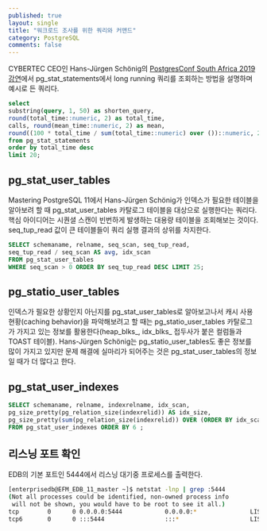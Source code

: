 ```yaml
---
published: true
layout: single
title: "워크로드 조사를 위한 쿼리와 커맨드"
category: PostgreSQL
comments: false
---
```


CYBERTEC CEO인 Hans-Jürgen Schönig의 [PostgresConf South Africa 2019 강연](https://www.youtube.com/watch?v=5M2FFbVeLSs)에서 pg_stat_statements에서 long running 쿼리를 조회하는 방법을 설명하며 예시로 든 쿼리다.   

```sql
select 
substring(query, 1, 50) as shorten_query, 
round(total_time::numeric, 2) as total_time, 
calls, round(mean_time::numeric, 2) as mean, 
round((100 * total_time / sum(total_time::numeric) over ())::numeric, 2) as percentage_overall 
from pg_stat_statements 
order by total_time desc 
limit 20; 

```

## pg_stat_user_tables
Mastering PostgreSQL 11에서 Hans-Jürgen Schönig가 인덱스가 필요한 테이블을 알아보려 할 때 pg_stat_user_tables 카탈로그 테이블을 대상으로 실행한다는 쿼리다. 핵심 아이디어는 시퀀셜 스캔이 빈번하게 발생하는 대용량 테이블을 조회해보는 것이다. seq_tup_read 값이 큰 테이블들이 쿼리 실행 결과의 상위를 차지한다.  

```sql 
SELECT schemaname, relname, seq_scan, seq_tup_read, 
seq_tup_read / seq_scan AS avg, idx_scan 
FROM pg_stat_user_tables 
WHERE seq_scan > 0 ORDER BY seq_tup_read DESC LIMIT 25;

```

## pg_statio_user_tables
인덱스가 필요한 상황인지 아닌지를 pg_stat_user_tables로 알아보고나서 캐시 사용 현황(caching behavior)을 파악해보려고 할 때는 pg_statio_user_tables 카탈로그가 가지고 있는 정보를 활용한다(heap_blks_, idx_blks_ 접두사가 붙은 컬럼들과 TOAST 테이블). Hans-Jürgen Schönig는 pg_statio_user_tables도 좋은 정보를 많이 가지고 있지만 문제 해결에 실마리가 되어주는 것은 pg_stat_user_tables의 정보일 때가 더 많다고 한다. 


## pg_stat_user_indexes
```sql
SELECT schemaname, relname, indexrelname, idx_scan, 
pg_size_pretty(pg_relation_size(indexrelid)) AS idx_size, 
pg_size_pretty(sum(pg_relation_size(indexrelid)) OVER (ORDER BY idx_scan, indexrelid)) AS total 
FROM pg_stat_user_indexes ORDER BY 6 ;
```


## 리스닝 포트 확인 
EDB의 기본 포트인 5444에서 리스닝 대기중 프로세스를 출력한다. 
```bash 
[enterprisedb@EFM_EDB_11_master ~]$ netstat -lnp | grep :5444
(Not all processes could be identified, non-owned process info
 will not be shown, you would have to be root to see it all.)
tcp        0      0 0.0.0.0:5444            0.0.0.0:*               LISTEN      5682/edb-postgres
tcp6       0      0 :::5444                 :::*                    LISTEN      5682/edb-postgres

```

